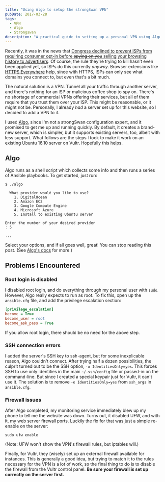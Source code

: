 ```yaml
---
title: "Using Algo to setup the strongSwan VPN"
pubDate: 2017-03-28
tags:
  - VPN
  - Algo
  - Strongswan
description: "A practical guide to setting up a personal VPN using Algo and strongSwan on an existing Ubuntu server, including solutions to common issues with SSH connections, firewall configurations, and root access requirements."
---
```


Recently, it was in the news that [Congress declined to prevent ISPs from requiring consumer opt-in before ~~spying on you~~ selling your browsing history to advertisers](https://www.washingtonpost.com/news/the-switch/wp/2017/03/28/the-house-just-voted-to-wipe-out-the-fccs-landmark-internet-privacy-protections/). Of course, the rule they're trying to kill hasn't even been applied yet, so ISPs do this currently *anyway*. Browser extensions like [HTTPS Everywhere](https://www.eff.org/https-everywhere) help, since with HTTPS, ISPs can only see what domains you connect to, but even that's a bit much.

The natural solution is a VPN. Tunnel all your traffic through another server, and there's nothing for an ISP or malicious coffee shop to spy on. There's no shortage of commercial VPNs offering their services, but all of them require that you trust them over your ISP. This might be reasonable, or it might not be. Personally, I already *had* a server set up for this website, so I decided to add a VPN to it.

I used [Algo](https://blog.trailofbits.com/2016/12/12/meet-algo-the-vpn-that-works/), since I'm not a strongSwan configuration expert, and it promised to get me up and running quickly. By default, it creates a brand-new server, which is simpler, but it supports existing servers, too, albeit with less support. What follows are the steps I took to make it work on an existing Ubuntu 16.10 server on Vultr. Hopefully this helps.

## Algo

Algo runs as a shell script which collects some info and then runs a series of Ansible playbooks. To get started, just run:

```shell
$ ./algo

  What provider would you like to use?
    1. DigitalOcean
    2. Amazon EC2
    3. Google Compute Engine
    4. Microsoft Azure
    5. Install to existing Ubuntu server

Enter the number of your desired provider
: 5

...
```
Select your options, and if all goes well, great! You can stop reading this post. (See [Algo's docs](https://github.com/trailofbits/algo) for more.)

## Problems I Encountered

### Root login is disabled

I disabled root login, and do everything through my personal user with `sudo`. However, Algo really expects to run as root. To fix this, open up the `ansible.cfg` file, and add the privilege escalation section:

```ini
[privilege_escalation]
become = True
become_user = root
become_ask_pass = True
```

If you allow root login, there should be no need for the above step.

### SSH connection errors

I added the server's SSH key to ssh-agent, but for some inexplicable reason, Algo couldn't connect. After trying half a dozen possibilities, the culprit turned out to be the SSH option, `-o IdentitiesOnly=yes`. This forces SSH to use only identities in the main `~/.ssh/config` file or passed-in on the command-line. But since I created a special keypair just for Vultr, it can't use it. The solution is to remove `-o IdentitiesOnly=yes` from `ssh_args` in `ansible.cfg`.

### Firewall issues

After Algo completed, my monitoring service immediately blew up my phone to tell me the website was down. Turns out, it disabled UFW, and with it, my web server firewall ports. Luckily the fix for that was just a simple re-enable on the server:

```shell
sudo ufw enable
```
(Note: UFW won't show the VPN's firewall rules, but iptables will.)

Finally, for Vultr, they (wisely) set up an external firewall available for instances. This is generally a good idea, but trying to match it to the rules necessary for the VPN is a lot of work, so the final thing to do is to disable the firewall from the Vultr control panel. **Be sure your firewall is set up correctly on the server first.**

